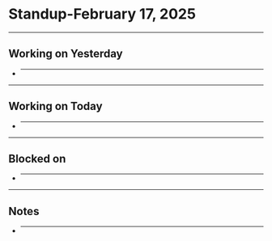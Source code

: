# Standup-February 17, 2025

---

## Working on Yesterday

- ***

---

## Working on Today

- ***

---

## Blocked on

- ***

---

## Notes

- ***
